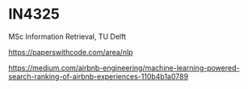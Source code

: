 # IN4325
MSc Information Retrieval, TU Delft

https://paperswithcode.com/area/nlp

https://medium.com/airbnb-engineering/machine-learning-powered-search-ranking-of-airbnb-experiences-110b4b1a0789
